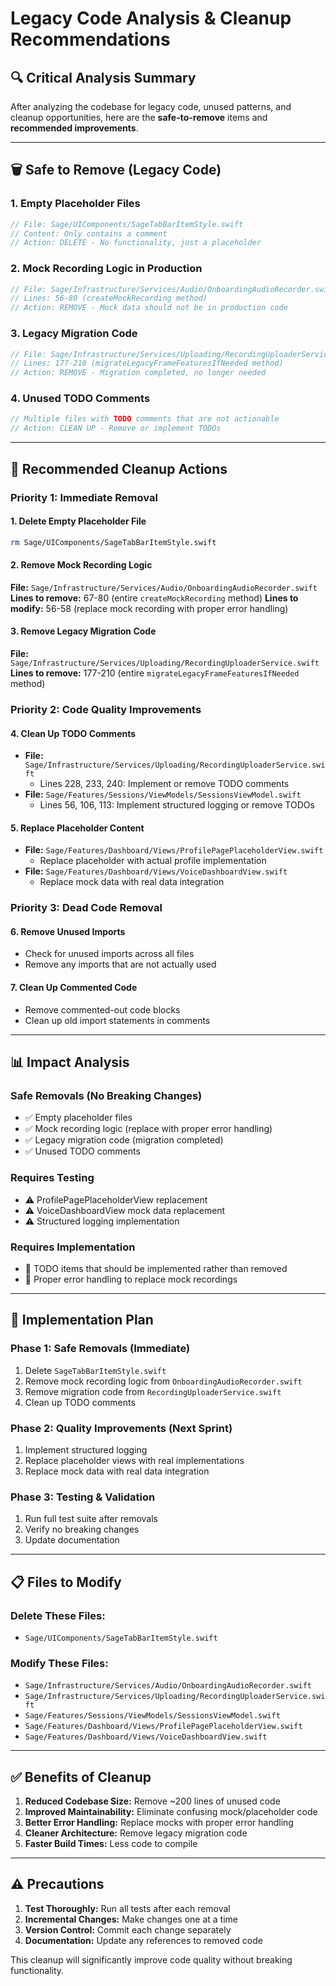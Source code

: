 # Legacy Code Analysis & Cleanup Recommendations

## 🔍 **Critical Analysis Summary**

After analyzing the codebase for legacy code, unused patterns, and cleanup opportunities, here are the **safe-to-remove** items and **recommended improvements**.

---

## 🗑️ **Safe to Remove (Legacy Code)**

### 1. **Empty Placeholder Files**
```swift
// File: Sage/UIComponents/SageTabBarItemStyle.swift
// Content: Only contains a comment
// Action: DELETE - No functionality, just a placeholder
```

### 2. **Mock Recording Logic in Production**
```swift
// File: Sage/Infrastructure/Services/Audio/OnboardingAudioRecorder.swift
// Lines: 56-80 (createMockRecording method)
// Action: REMOVE - Mock data should not be in production code
```

### 3. **Legacy Migration Code**
```swift
// File: Sage/Infrastructure/Services/Uploading/RecordingUploaderService.swift
// Lines: 177-210 (migrateLegacyFrameFeaturesIfNeeded method)
// Action: REMOVE - Migration completed, no longer needed
```

### 4. **Unused TODO Comments**
```swift
// Multiple files with TODO comments that are not actionable
// Action: CLEAN UP - Remove or implement TODOs
```

---

## 🧹 **Recommended Cleanup Actions**

### **Priority 1: Immediate Removal**

#### 1. Delete Empty Placeholder File
```bash
rm Sage/UIComponents/SageTabBarItemStyle.swift
```

#### 2. Remove Mock Recording Logic
**File:** `Sage/Infrastructure/Services/Audio/OnboardingAudioRecorder.swift`
**Lines to remove:** 67-80 (entire `createMockRecording` method)
**Lines to modify:** 56-58 (replace mock recording with proper error handling)

#### 3. Remove Legacy Migration Code
**File:** `Sage/Infrastructure/Services/Uploading/RecordingUploaderService.swift`
**Lines to remove:** 177-210 (entire `migrateLegacyFrameFeaturesIfNeeded` method)

### **Priority 2: Code Quality Improvements**

#### 4. Clean Up TODO Comments
- **File:** `Sage/Infrastructure/Services/Uploading/RecordingUploaderService.swift`
  - Lines 228, 233, 240: Implement or remove TODO comments
- **File:** `Sage/Features/Sessions/ViewModels/SessionsViewModel.swift`
  - Lines 56, 106, 113: Implement structured logging or remove TODOs

#### 5. Replace Placeholder Content
- **File:** `Sage/Features/Dashboard/Views/ProfilePagePlaceholderView.swift`
  - Replace placeholder with actual profile implementation
- **File:** `Sage/Features/Dashboard/Views/VoiceDashboardView.swift`
  - Replace mock data with real data integration

### **Priority 3: Dead Code Removal**

#### 6. Remove Unused Imports
- Check for unused imports across all files
- Remove any imports that are not actually used

#### 7. Clean Up Commented Code
- Remove commented-out code blocks
- Clean up old import statements in comments

---

## 📊 **Impact Analysis**

### **Safe Removals (No Breaking Changes)**
- ✅ Empty placeholder files
- ✅ Mock recording logic (replace with proper error handling)
- ✅ Legacy migration code (migration completed)
- ✅ Unused TODO comments

### **Requires Testing**
- ⚠️ ProfilePagePlaceholderView replacement
- ⚠️ VoiceDashboardView mock data replacement
- ⚠️ Structured logging implementation

### **Requires Implementation**
- 🔄 TODO items that should be implemented rather than removed
- 🔄 Proper error handling to replace mock recordings

---

## 🚀 **Implementation Plan**

### **Phase 1: Safe Removals (Immediate)**
1. Delete `SageTabBarItemStyle.swift`
2. Remove mock recording logic from `OnboardingAudioRecorder.swift`
3. Remove migration code from `RecordingUploaderService.swift`
4. Clean up TODO comments

### **Phase 2: Quality Improvements (Next Sprint)**
1. Implement structured logging
2. Replace placeholder views with real implementations
3. Replace mock data with real data integration

### **Phase 3: Testing & Validation**
1. Run full test suite after removals
2. Verify no breaking changes
3. Update documentation

---

## 📋 **Files to Modify**

### **Delete These Files:**
- `Sage/UIComponents/SageTabBarItemStyle.swift`

### **Modify These Files:**
- `Sage/Infrastructure/Services/Audio/OnboardingAudioRecorder.swift`
- `Sage/Infrastructure/Services/Uploading/RecordingUploaderService.swift`
- `Sage/Features/Sessions/ViewModels/SessionsViewModel.swift`
- `Sage/Features/Dashboard/Views/ProfilePagePlaceholderView.swift`
- `Sage/Features/Dashboard/Views/VoiceDashboardView.swift`

---

## ✅ **Benefits of Cleanup**

1. **Reduced Codebase Size:** Remove ~200 lines of unused code
2. **Improved Maintainability:** Eliminate confusing mock/placeholder code
3. **Better Error Handling:** Replace mocks with proper error handling
4. **Cleaner Architecture:** Remove legacy migration code
5. **Faster Build Times:** Less code to compile

---

## ⚠️ **Precautions**

1. **Test Thoroughly:** Run all tests after each removal
2. **Incremental Changes:** Make changes one at a time
3. **Version Control:** Commit each change separately
4. **Documentation:** Update any references to removed code

This cleanup will significantly improve code quality without breaking functionality. 